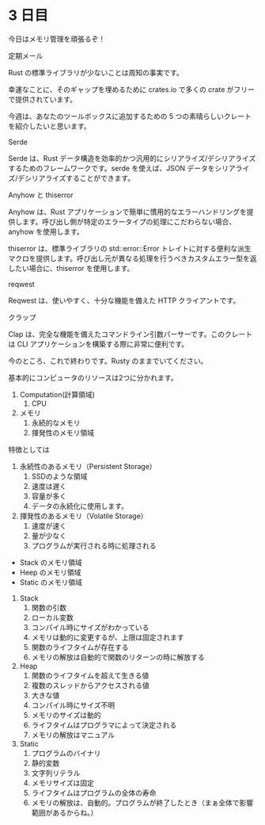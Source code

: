 # 3 日目

今日はメモリ管理を頑張るぞ！

定期メール

Rust の標準ライブラリが少ないことは周知の事実です。

幸運なことに、そのギャップを埋めるために crates.io で多くの crate がフリーで提供されています。

今週は、あなたのツールボックスに追加するための 5 つの素晴らしいクレートを紹介したいと思います。

Serde

Serde は、Rust データ構造を効率的かつ汎用的にシリアライズ/デシリアライズするためのフレームワークです。serde を使えば、JSON データをシリアライズ/デシリアライズすることができます。

Anyhow と thiserror

Anyhow は、Rust アプリケーションで簡単に慣用的なエラーハンドリングを提供します。呼び出し側が特定のエラータイプの処理にこだわらない場合、anyhow を使用します。

thiserror は、標準ライブラリの std::error::Error トレイトに対する便利な派生マクロを提供します。呼び出し元が異なる処理を行うべきカスタムエラー型を返したい場合に、thiserror を使用します。

reqwest

Reqwest は、使いやすく、十分な機能を備えた HTTP クライアントです。

クラップ

Clap は、完全な機能を備えたコマンドライン引数パーサーです。このクレートは CLI アプリケーションを構築する際に非常に便利です。

今のところ、これで終わりです。Rusty のままでいてください。

基本的にコンピュータのリソースは2つに分かれます。

1. Computation(計算領域)
   1. CPU
2. メモリ
   1. 永続的なメモリ
   2. 揮発性のメモリ領域

特徴としては

1. 永続性のあるメモリ（Persistent Storage）
   1. SSDのような領域
   2. 速度は遅く
   3. 容量が多く
   4. データの永続化に使用します。
2. 揮発性のあるメモリ（Volatile Storage）
   1. 速度が速く
   2. 量が少なく
   3. プログラムが実行される時に処理される

- Stack のメモリ領域
- Heep のメモリ領域
- Static のメモリ領域



1. Stack
   1. 関数の引数
   2. ローカル変数
   3. コンパイル時にサイズがわかっている
   4. メモリは動的に変更するが、上限は固定されます
   5. 関数のライフタイムが存在する
   6. メモリの解放は自動的で関数のリターンの時に解放する
2. Heap
   1. 関数のライフタイムを超えて生きる値
   2. 複数のスレッドからアクセスされる値
   3. 大きな値
   4. コンパイル時にサイズ不明
   5. メモリのサイズは動的
   6. ライフタイムはプログラマによって決定される
   7. メモリの解放はマニュアル
3. Static
   1. プログラムのバイナリ
   2. 静的変数
   3. 文字列リテラル
   4. メモリサイズは固定
   5. ライフタイムはプログラムの全体の寿命
   6. メモリの解放は、自動的。プログラムが終了したとき（まぁ全体で影響範囲があるからね。）